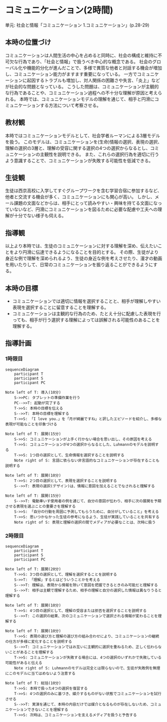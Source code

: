 # コミュニケーション(2時間)
単元: 社会と情報「コミュニケーション 1.コミュニケーション」(p.28-29)

## 本時の位置づけ
コミュニケーションは人間生活の中心を占めると同時に、社会の構成と維持に不可欠な行為であり、「社会と情報」で扱うべき中心的な概念である。
社会のグローバル化や機能的分化が進んだことで、多様で異質な他者と対話する機会が増加し、コミュニケーション能力がますます重要になっている。
一方でコミュニケーションに起因するトラブルも増加し、対人関係の困難さや失言、「炎上」などが社会的な問題となっている。
こうした問題は、コミュニケーションが主観的な行為であることや、コミュニケーション過程への不十分な理解が原因と考えられる。
本時では、コミュニケーションモデルの理解を通じて、相手と円滑にコミュニケーションする方法について考察させる。

## 教材観
本時ではコミュニケーションモデルとして、社会学者ルーマンによる3層モデルを扱う。
このモデルは、コミュニケーションを(生命)情報の選択、表現の選択、理解の選択の3層と、理解の受容に関する選択の4つの選択からなるとし、コミュニケーションの主観性を説明できる。
また、これらの選択行為を適切に行うよう意識することで、コミュニケーションが失敗する可能性を低減できる。

## 生徒観
生徒は西京高校に入学してすぐグループワークを含む学習合宿に参加するなど、他者と交流する機会が多く、コミュニケーションにも関心が高い。
しかし、メール課題の文面などからは、相手にとって読みやすい・興味を持てる文面になっていないなど、円滑にコミュニケーションを図るために必要な配慮や工夫への理解が十分でない様子も伺える。

## 指導観
以上より本時では、生徒のコミュニケーションに対する理解を深め、伝えたいことをより円滑に伝達できるようになることを目的とする。
その際、生徒がより身近な例で理解を深められるよう、生徒の身近な例を考えさせたり、漫才の動画を用いたりして、日常のコミュニケーションを振り返ることができるようにする。

## 本時の目標
- コミュニケーションでは適切に情報を選択することと、相手が理解しやすい表現を選択することに留意することを理解する。
- コミュニケーションは主観的な行為のため、たとえ十分に配慮した表現を行っても、相手が行う選択する理解によっては誤解される可能性のあることを理解する。

## 指導計画
### 1時限目
```mermaid
sequenceDiagram
	participant T
	participant S
	participant PC

Note left of T: 導入(10分)
	S->>PC: タブレットの準備作業を行う
	PC-->>T: 起動が完了する
	T->>S: 本時の目標を伝える
	S-->>T: 本時の目標を理解する
	T->>S: 「I love you.」を「月が綺麗ですね」と訳したエピソードを紹介し、多様な表現が可能なことを印象づける

Note left of T: 展開(15分)
	S->>S: コミュニケーションが上手く行かない場合を思い出し、その原因を考える
	T->>S: コミュニケーションが4つの選択からなるとした、Luhmannのモデルを説明する
	T->>S: 1つ目の選択として、生命情報を選択することを説明する
	Note right of S: 言語に依らない非言語的なコミュニケーションが存在することも説明する

Note left of T: 展開(10分)
	T->>S: 2つ目の選択として、表現を選択することを説明する
	S-->>T: 表現の選択(デザイン)は、情報に意図を加えることでなされると理解する

Note left of T: 展開(15分)
	S-->>T: 電動車いす使用者の例を通じて、自分の意図が伝わり、相手に次の展開を予期させる表現を選ぶことの重要さを理解する
	S->>S: 「自分の行動を周囲に予測してもらうために、自分がしていること」を考える
	T->>S: 思いつかなかった生徒の参考になるよう、生徒が実践していることを共有する
	Note right of S: 表現と理解の選択の間でメディアが必要なことは、次時に扱う
```

### 2時限目
```mermaid
sequenceDiagram
	participant T
	participant S
	participant PC

Note left of T: 展開(20分)
	T->>S: 3つ目の選択として、理解を選択することを説明する
	S->>T: 「理解」するとはどういうことかを考える
	S-->>T: 理解は、表現から情報を除いて意図を把握できるときのみ可能だと理解する
	S-->>T: 相手は主観で理解するため、相手の理解と自分の選択した情報は異なりうると理解する

Note left of T: 展開(10分)
	T->>S: 4つ目の選択として、理解の受容または拒否を選択することを説明する
	S-->>T: この選択の結果、次のコミュニケーションで選択される情報が変わることを理解する

Note left of T: 展開(10分)
	T->>S: 表現の選び方と理解の選び方の組み合わせにより、コミュニケーションの継続の仕方が多様に変化することを説明する
	S-->>T: コミュニケーションではお互いに主観的に選択を重ねるため、正しく伝わらないことがあることを理解する
	T->>S: コミュニケーションが失敗する場合には、4つの選択のいずれかで失敗している可能性があると伝える
	Note right of S: Luhmannのモデルは完全とは限らないので、生徒が失敗例を無理にこのモデルに当てはめないよう注意する

Note left of T: 総括(10分)
	T->>S: 本時で扱った4つの選択を復習する
	T->>S: 4つの選択のみに基づき、媒介するものがない状態でコミュニケーションを試行させる
	S-->>T: 実演を通じて、本時の内容だけでは媒介となるものが存在しないため、コミュニケーションできないことを理解する
	T->>S: 次時は、コミュニケーションを支えるメディアを扱うと予告する
```
